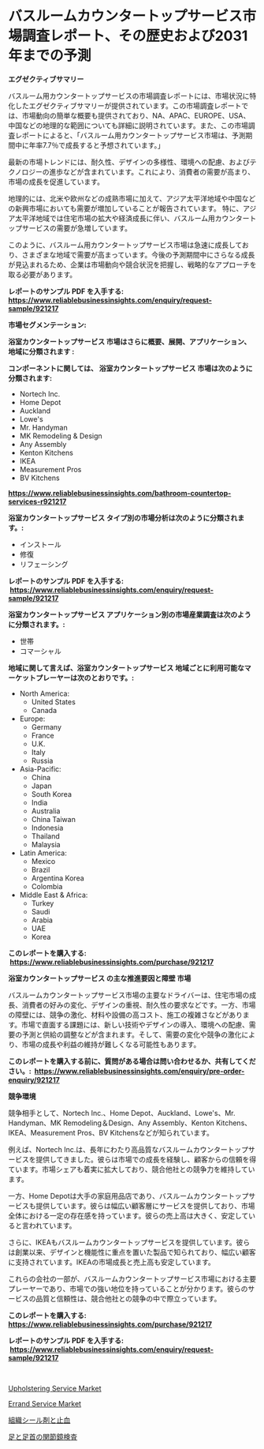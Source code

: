 <p><h1>バスルームカウンタートップサービス市場調査レポート、その歴史および2031年までの予測</h1></p><p><strong>エグゼクティブサマリー</strong></p>
<p><p>バスルーム用カウンタートップサービスの市場調査レポートには、市場状況に特化したエグゼクティブサマリーが提供されています。この市場調査レポートでは、市場動向の簡単な概要も提供されており、NA、APAC、EUROPE、USA、中国などの地理的な範囲についても詳細に説明されています。また、この市場調査レポートによると、「バスルーム用カウンタートップサービス市場は、予測期間中に年率7.7％で成長すると予想されています。」</p><p>最新の市場トレンドには、耐久性、デザインの多様性、環境への配慮、およびテクノロジーの進歩などが含まれています。これにより、消費者の需要が高まり、市場の成長を促進しています。</p><p>地理的には、北米や欧州などの成熟市場に加えて、アジア太平洋地域や中国などの新興市場においても需要が増加していることが報告されています。 特に、アジア太平洋地域では住宅市場の拡大や経済成長に伴い、バスルーム用カウンタートップサービスの需要が急増しています。</p><p>このように、バスルーム用カウンタートップサービス市場は急速に成長しており、さまざまな地域で需要が高まっています。今後の予測期間中にさらなる成長が見込まれるため、企業は市場動向や競合状況を把握し、戦略的なアプローチを取る必要があります。</p></p>
<p><strong>レポートのサンプル PDF を入手する: <a href="https://www.reliablebusinessinsights.com/enquiry/request-sample/921217">https://www.reliablebusinessinsights.com/enquiry/request-sample/921217</a></strong></p>
<p><strong>市場セグメンテーション:</strong></p>
<p><strong> 浴室カウンタートップサービス 市場はさらに概要、展開、アプリケーション、地域に分類されます :</strong></p>
<p><strong>コンポーネントに関しては、 浴室カウンタートップサービス 市場は次のように分類されます: &nbsp;</strong></p>
<p><ul><li>Nortech Inc.</li><li>Home Depot</li><li>Auckland</li><li>Lowe's</li><li>Mr. Handyman</li><li>MK Remodeling & Design</li><li>Any Assembly</li><li>Kenton Kitchens</li><li>IKEA</li><li>Measurement Pros</li><li>BV Kitchens</li></ul></p>
<p><strong><a href="https://www.reliablebusinessinsights.com/bathroom-countertop-services-r921217">https://www.reliablebusinessinsights.com/bathroom-countertop-services-r921217</a></strong></p>
<p><strong> 浴室カウンタートップサービス タイプ別の市場分析は次のように分類されます。:</strong></p>
<p><ul><li>インストール</li><li>修復</li><li>リフェーシング</li></ul></p>
<p><strong>レポートのサンプル PDF を入手する: &nbsp;<a href="https://www.reliablebusinessinsights.com/enquiry/request-sample/921217">https://www.reliablebusinessinsights.com/enquiry/request-sample/921217</a></strong></p>
<p><strong> 浴室カウンタートップサービス アプリケーション別の市場産業調査は次のように分類されます。:</strong></p>
<p><ul><li>世帯</li><li>コマーシャル</li></ul></p>
<p><strong>地域に関して言えば、浴室カウンタートップサービス 地域ごとに利用可能なマーケットプレーヤーは次のとおりです。:</strong></p>
<p><ul>
    <li>
        North America:
        <ul>
            <li>United States</li>
            <li>Canada</li>
        </ul>
    </li>
    <li>
        Europe:
        <ul>
            <li>Germany</li>
            <li>France</li>
            <li>U.K.</li>
            <li>Italy</li>
            <li>Russia</li>
        </ul>
    </li>
    <li>
        Asia-Pacific:
        <ul>
            <li>China</li>
            <li>Japan</li>
            <li>South Korea</li>
            <li>India</li>
            <li>Australia</li>
            <li>China Taiwan</li>
            <li>Indonesia</li>
            <li>Thailand</li>
            <li>Malaysia</li>
        </ul>
    </li>
    <li>
        Latin America:
        <ul>
            <li>Mexico</li>
            <li>Brazil</li>
            <li>Argentina Korea</li>
            <li>Colombia</li>
        </ul>
    </li>
    <li>
        Middle East & Africa:
        <ul>
            <li>Turkey</li>
            <li>Saudi</li>
            <li>Arabia</li>
            <li>UAE</li>
            <li>Korea</li>
        </ul>
    </li>
    </ul></p>
<p><strong>このレポートを購入する: &nbsp;<a href="https://www.reliablebusinessinsights.com/purchase/921217">https://www.reliablebusinessinsights.com/purchase/921217</a></strong></p>
<p><strong>浴室カウンタートップサービス の主な推進要因と障壁 市場</strong></p>
<p><p>バスルームカウンタートップサービス市場の主要なドライバーは、住宅市場の成長、消費者の好みの変化、デザインの重視、耐久性の要求などです。一方、市場の障壁には、競争の激化、材料や設備の高コスト、施工の複雑さなどがあります。市場で直面する課題には、新しい技術やデザインの導入、環境への配慮、需要の予測と供給の調整などが含まれます。そして、需要の変化や競争の激化により、市場の成長や利益の維持が難しくなる可能性もあります。</p></p>
<p><strong>このレポートを購入する前に、質問がある場合は問い合わせるか、共有してください。:&nbsp; <a href="https://www.reliablebusinessinsights.com/enquiry/pre-order-enquiry/921217">https://www.reliablebusinessinsights.com/enquiry/pre-order-enquiry/921217</a></strong></p>
<p><strong>競争環境</strong></p>
<p><p>競争相手として、Nortech Inc.、Home Depot、Auckland、Lowe's、Mr. Handyman、MK Remodeling＆Design、Any Assembly、Kenton Kitchens、IKEA、Measurement Pros、BV Kitchensなどが知られています。</p><p>例えば、Nortech Inc.は、長年にわたり高品質なバスルームカウンタートップサービスを提供してきました。彼らは市場での成長を経験し、顧客からの信頼を得ています。市場シェアも着実に拡大しており、競合他社との競争力を維持しています。</p><p>一方、Home Depotは大手の家庭用品店であり、バスルームカウンタートップサービスも提供しています。彼らは幅広い顧客層にサービスを提供しており、市場全体における一定の存在感を持っています。彼らの売上高は大きく、安定していると言われています。</p><p>さらに、IKEAもバスルームカウンタートップサービスを提供しています。彼らは創業以来、デザインと機能性に重点を置いた製品で知られており、幅広い顧客に支持されています。IKEAの市場成長と売上高も安定しています。</p><p>これらの会社の一部が、バスルームカウンタートップサービス市場における主要プレーヤーであり、市場での強い地位を持っていることが分かります。彼らのサービスの品質と信頼性は、競合他社との競争の中で際立っています。</p></p>
<p><strong>このレポートを購入する: &nbsp; <a href="https://www.reliablebusinessinsights.com/purchase/921217">https://www.reliablebusinessinsights.com/purchase/921217</a></strong></p>
<p><strong>レポートのサンプル PDF を入手する: &nbsp;<a href="https://www.reliablebusinessinsights.com/enquiry/request-sample/921217">https://www.reliablebusinessinsights.com/enquiry/request-sample/921217</a></strong><strong></strong></p>
<p>&nbsp;</p>
<p><p><a href="https://github.com/SheilaBruen2023/Market-Research-Report-List-1/blob/main/upholstering-service-market.md">Upholstering Service Market</a></p><p><a href="https://github.com/arionmp/Market-Research-Report-List-3/blob/main/errand-service-market.md">Errand Service Market</a></p><p><a href="https://github.com/GiovaniLeannon/Market-Research-Report-List-1/blob/main/958532480188.md">組織シール剤と止血</a></p><p><a href="https://github.com/DanykaKilback/Market-Research-Report-List-1/blob/main/613084880189.md">足と足首の関節鏡検査</a></p></p>